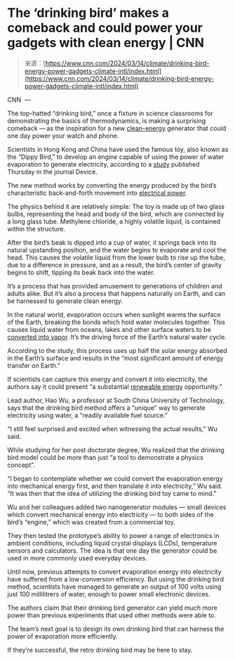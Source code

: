 <!--yml
category: 未分类
date: 2024-05-27 14:56:40
-->

# The ‘drinking bird’ makes a comeback and could power your gadgets with clean energy | CNN

> 来源：[https://www.cnn.com/2024/03/14/climate/drinking-bird-energy-power-gadgets-climate-intl/index.html](https://www.cnn.com/2024/03/14/climate/drinking-bird-energy-power-gadgets-climate-intl/index.html)

CNN  — 

The top-hatted “drinking bird,” once a fixture in science classrooms for demonstrating the basics of thermodynamics, is making a surprising comeback — as the inspiration for a new [clean-energy](https://www.cnn.com/2023/04/12/world/wind-solar-renewables-record-climate-intl/index.html) generator that could one day power your watch and phone.

Scientists in Hong Kong and China have used the famous toy, also known as the “Dippy Bird,” to develop an engine capable of using the power of water evaporation to generate electricity, according to a [study](https://doi.org/10.1016/j.device.2024.100318) published Thursday in the journal Device.

The new method works by converting the energy produced by the bird’s characteristic back-and-forth movement into [electrical power](https://www.cnn.com/2023/10/30/politics/electric-transmission-lines-biden-climate/index.html).

The physics behind it are relatively simple: The toy is made up of two glass bulbs, representing the head and body of the bird, which are connected by a long glass tube. Methylene chloride, a highly volatile liquid, is contained within the structure.

After the bird’s beak is dipped into a cup of water, it springs back into its natural upstanding position, and the water begins to evaporate and cool the head. This causes the volatile liquid from the lower bulb to rise up the tube, due to a difference in pressure, and as a result, the bird’s center of gravity begins to shift, tipping its beak back into the water.

It’s a process that has provided amusement to generations of children and adults alike. But it’s also a process that happens naturally on Earth, and can be harnessed to generate clean energy.

In the natural world, evaporation occurs when sunlight warms the surface of the Earth, breaking the bonds which hold water molecules together. This causes liquid water from oceans, lakes and other surface waters to be [converted into vapor](https://www.cnn.com/2023/08/01/us/colorado-river-water-loss-lake-mead-climate/index.html). It’s the driving force of the Earth’s natural water cycle.

According to the study, this process uses up half the solar energy absorbed in the Earth’s surface and results in the “most significant amount of energy transfer on Earth.”

If scientists can capture this energy and convert it into electricity, the authors say it could present “a substantial [renewable energy](https://www.cnn.com/2023/11/15/world/us-china-climate-announcement-summit-intl-hnk/index.html) opportunity.”

Lead author, Hao Wu, a professor at South China University of Technology, says that the drinking bird method offers a “unique” way to generate electricity using water, a “readily available fuel source.”

“I still feel surprised and excited when witnessing the actual results,” Wu said.

While studying for her post doctorate degree, Wu realized that the drinking bird model could be more than just “a tool to demonstrate a physics concept”.

“I began to contemplate whether we could convert the evaporation energy into mechanical energy first, and then translate it into electricity,” Wu said. “It was then that the idea of utilizing the drinking bird toy came to mind.”

Wu and her colleagues added two nanogenerator modules — small devices which convert mechanical energy into electricity — to both sides of the bird’s “engine,” which was created from a commercial toy.

They then tested the prototype’s ability to power a range of electronics in ambient conditions, including liquid crystal displays (LCDs), temperature sensors and calculators. The idea is that one day the generator could be used in more commonly used everyday devices.

Until now, previous attempts to convert evaporation energy into electricity have suffered from a low-conversion efficiency. But using the drinking bird method, scientists have managed to generate an output of 100 volts using just 100 millilitrers of water, enough to power small electronic devices.

The authors claim that their drinking bird generator can yield much more power than previous experiments that used other methods were able to.

The team’s next goal is to design its own drinking bird that can harness the power of evaporation more efficiently.

If they’re successful, the retro drinking bird may be here to stay.